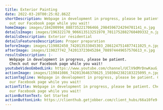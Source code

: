 ```yaml
---
title: Exterior Painting
date: 2022-03-28T00:25:02.862Z
shortDescription: Webpage in development in progress, please be patient. Check
  out our Facebook page while you wait!
homeImage: images/184200994_888735221706466_2984596724294701141_n.jpg
detailsImage: images/196322170_906613513251970_7011752882760409332_n.jpg
detailsDescription: Exterior residential
detailsFeaturesDescription: Proper preparation
beforeImage: images/119882450_742013533045303_2861247514877411025_n.jpg
afterImage: images/119827742_742013723045284_708974449657576613_n.jpg
resultsDescription: |-
  Webpage in development in progress, please be patient.
  Check out our Facebook page while you wait!
youtubeVideoEmbedLink: https://www.youtube.com/channel/UClV9dMrDnwKauG_x6lBDkcQ
actionImage: images/119841086_742013646378625_1503042382183225095_n.jpg
actionTagline: Webpage in development in progress, please be patient. Check out
  our Facebook page while you wait!
actionTitle: Webpage in development in progress, please be patient. Check out
  our Facebook page while you wait!
actionButtonText: Get Started
actionButtonLink: https://clienthub.getjobber.com/client_hubs/66a10fe9-55e4-46ed-b1f4-f244789fa028/public/work_request/new?source=social_media
---
```


